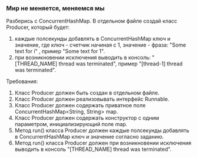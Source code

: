
### Мир не меняется, меняемся мы

Разберись с ConcurrentHashMap.
В отдельном файле создай класс Producer, который будет:
1. каждые полсекунды добавлять в ConcurrentHashMap ключ и значение, где ключ - счетчик начиная с 1, значение - фраза: &quot;Some text for i&quot; , пример &quot;Some text for 1&quot;.
2. при возникновении исключения выводить в консоль: &quot;[THREAD_NAME] thread was terminated&quot;, пример &quot;[thread-1] thread was terminated&quot;.


Требования:
1.	Класс Producer должен быть создан в отдельном файле.
2.	Класс Producer должен реализовывать интерфейс Runnable.
3.	Класс Producer должен содержать приватное поле ConcurrentHashMap&lt;String, String&gt; map.
4.	Класс Producer должен содержать конструктор с одним параметром, инициализирующий поле map.
5.	Метод run() класса Producer должен каждые полсекунды добавлять в ConcurrentHashMap ключ и значение согласно заданию.
6.	Метод run() класса Producer должен при возникновении исключения выводить в консоль &quot;[THREAD_NAME] thread was terminated&quot;.


